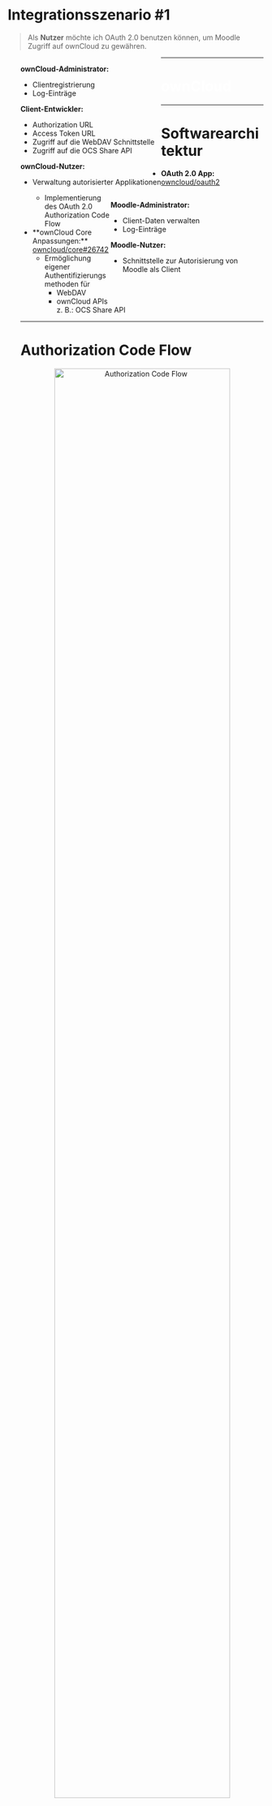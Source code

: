 # Integrationsszenario #1

> Als **Nutzer** möchte ich OAuth 2.0 benutzen können, um Moodle Zugriff auf ownCloud zu gewähren.

<div style="text-align: left; float: left; padding-left:5%;" class="fragment" data-fragment-index="1">
  <p><b>ownCloud-Administrator:</b></p>
  <ul>
    <li>Clientregistrierung</li>
    <li>Log-Einträge</li>
  </ul>

  <p><b>Client-Entwickler:</b></p>
  <ul>
    <li>Authorization URL</li>
    <li>Access Token URL</li>
    <li>Zugriff auf die WebDAV Schnittstelle</li>
    <li>Zugriff auf die OCS Share API</li>
  </ul>

  <p><b>ownCloud-Nutzer:</b></p>
  <ul>
    <li>Verwaltung autorisierter Applikationen</li>
  </ul>
</div>

<div style="text-align: left; float: right; padding-right:10%;" class="fragment" data-fragment-index="2">
  <p><b>Moodle-Administrator:</b></p>
  <ul>
    <li>Client-Daten verwalten</li>
    <li>Log-Einträge</li>
  </ul>
  <p><b>Moodle-Nutzer:</b></p>
  <ul>
    <li>Schnittstelle zur Autorisierung von<br>Moodle als Client</li>
  </ul>
</div>

---

<!-- .element: data-background-image="images/oauth/owncloud.jpg" -->
<h1 style="color:#fff;">ownCloud</h1>

---

# Softwarearchitektur

<div align="left" style="padding-left:5%;">

* **OAuth 2.0 App:** <a href="https://github.com/owncloud/oauth2" target="_blank">owncloud/oauth2</a>
  * Implementierung des OAuth 2.0 Authorization Code Flow
* <!-- .element: class="fragment" data-fragment-index="1" --> **ownCloud Core Anpassungen:** <a href="https://github.com/owncloud/core/pull/26742" target="_blank">owncloud/core#26742</a>
  * Ermöglichung eigener Authentifizierungsmethoden für
    * WebDAV
    * ownCloud APIs
      </br><span class="light">z. B.: OCS Share API</span>

---

# Authorization Code Flow

<div align="center">
	<img alt="Authorization Code Flow" src="images/oauth/authorization-code-flow.svg" width=85%>
</div>

<div align="right">
	<small>[vgl. RFC 6749, S. 24]</small>
</div>

---

# Client Registrierung

<div align="left" style="padding-left:5%;">

* Der Administrator registriert die erlaubten Clients
  * Name des Clients
    </br><span class="light">z. B.: Learnweb</span>
  * Redirect URI
    </br><span class="light">z. B.: `https://www.learnweb.de/cb`</span>
  * Umgang mit Subdomains
    </br><span class="light">z. B.: Subdomains zulassen</span>
* Die App genertiert die Zugangsdaten des Clients <!-- .element: class="fragment" data-fragment-index="1" -->
  * Client Identifier
    </br><span class="light">zufällige Zeichenkette mit 64 Zeichen</span>
  * Client Secret
    </br><span class="light">zufällige Zeichenkette mit 64 Zeichen</span>

---

# Authorization Request

<div align="left" style="padding-left:5%;">

* Der Client kann mit seinen Zugangsdaten eine Autorisierung anfragen
* Authorization URL: `index.php/apps/oauth2/authorize`
* URL Parameter: <!-- .element: class="fragment" data-fragment-index="1" -->
	* `response_type`
    </br><span class="light">`code` für den Authorization Code Flow</span>
	* `client_id`
    </br><span class="light">siehe Client Registrierung</span>
	* `redirect_uri`
    </br><span class="light">siehe Client Registrierung</span>
	* `state`
    </br><span class="light">optional für die Wiedererkennung der Anfrage beim Client</span>
* Der Nutzer Authentifiziert sich und entscheidet über die Autorisierung <!-- .element: class="fragment" data-fragment-index="2" -->

---

# Authorization Response

<div align="left" style="padding-left:5%;">

* Bei erfolgter Autorisierung leitet die App an die Redirect URI weiter
* URL Parameter: <!-- .element: class="fragment" data-fragment-index="1" -->
  * `code`: Der ausgestellte Authorization Code
    </br><span class="light">zufällige Zeichenkette mit 64 Zeichen</span>
  * `state`
    </br><span class="light">optional, falls bei Authorization Request angegeben</span>
* Ein Authorization Code ist für 10 Minuten gültig <!-- .element: class="fragment" data-fragment-index="2" -->
* Abgelaufene Authorization Codes werden regelmäßig gelöscht <!-- .element: class="fragment" data-fragment-index="2" -->

---

# Access Token Request

<div align="left" style="padding-left:5%;">

* Mit dem Authorization Code kann der Client ein Access Token anfordern
* Access Token URL: `/index.php/apps/oauth2/api/v1/token`
* URL Parameter: <!-- .element: class="fragment" data-fragment-index="1" -->
	* `grant_type`
    </br><span class="light">entweder `authorization_code` oder `refresh_token`</span>
	* `code` und `redirect_uri`
    </br><span class="light">falls `grant_type = 'authorization_code'`</span>
	* `refresh_token`
    </br><span class="light">falls `grant_type = 'refresh_token'`</span>
* Zusätzliche Client Authentifizierung mittels Basic Authentication <!-- .element: class="fragment" data-fragment-index="2" -->
  * Nutzername: Client Identifier
  * Passwort: Client Secret

---

# Access Token Response

<div align="left" style="padding-left:5%;">

* Bei gültigen Angaben wird ein Access Token mit Refresh Token ausgestellt

```json
{
    "access_token"  : "1vtnuo1NkIsbndAjVnhl7y0wJha59JyaAiFIVQDvcBY2uvKmj5EPBEhss0pauzdQ",
    "token_type"    : "Bearer",
    "expires_in"    : 3600,
    "refresh_token" : "7y0wJuvKmj5E1vjVnhlPBEhha59JyaAiFIVQDvcBY2ss0pauzdQtnuo1NkIsbndA",
    "user_id"       : "max"
}
```
<!-- .element: class="fragment" data-fragment-index="1" -->

* Ein Access Token ist für 1 Stunde gültig <!-- .element: class="fragment" data-fragment-index="2" -->
* Abgelaufene Access Tokens werden regelmäßig gelöscht <!-- .element: class="fragment" data-fragment-index="2" -->
* Mit einem Refresh Token kann ein neues Access Token angefordert werden <!-- .element: class="fragment" data-fragment-index="3" -->

---

# Zusätzliche Funktionen

<div align="left" style="padding-left:5%;">

* Nutzer können in den persönlichen Einstellungen Autorisierungen widerrufen <!-- .element: class="fragment" data-fragment-index="1" -->
* Durch Integration von Transifex ist die App in über 15 Sprachen verfügbar <!-- .element: class="fragment" data-fragment-index="2" -->
* Durch Logging kann sich der Administrator über Ereignisse informieren <!-- .element: class="fragment" data-fragment-index="3" -->
  * Hinzufügen bzw. Löschen von Clients
  * Ausstellung von Authorization Codes
  * Einlösung von Authorization Codes bzw. Refresh Tokens
  * Bereinigung der Datenbank von abgelaufenen Authorization Codes bzw. Access Tokens

---

# Authentifizierungslogik

<div align="left" style="padding-left:5%;">

<ul>
  <li>Abhängig vom Pull Request <a href="https://github.com/owncloud/core/pull/26742" target="_blank">owncloud/core#26742</a></li>
</ul>

<div class="fragment" data-fragment-index="1">
  <p><b>WebDAV:</b></p>
  <ul>
    <li>WebDAV ist als App mithilfe der Bibliothek sabre/dav implementiert</li>
    <li>Eigene Authentication Backends können hinzugefügt werden</li>
    <li>Registrierung in der OAuth 2.0 App durch Event Listener</li>
    <ul>
      <li>Reaktion auf das `authInit`-Event in der WebDAV App</li>
      <li>Notwendig dafür: Angabe des App-Typs `authentication`</li>
    </ul>
  </ul>
</div>

<div class="fragment" data-fragment-index="2">
  <p><b>OCS Share API:</b></p>
  <ul>
    <li>Implementierung eines `AuthModule`s</li>
    <li>Registrierung in der `info.xml`</li>
  </ul>
</div>

```xml
<auth-modules>
  <module>OCA\OAuth2\AuthModule</module>
</auth-modules>
```
<!-- .element: class="fragment" data-fragment-index="3" -->

---

# Implementierungsdetails

<div align="left" style="padding-left:5%;">

* Entities und Mapper ermöglichen den Zugriff auf die Datenbank vom PHP-Code aus
* Routes verbinden Schnittstellen mit Controllern <!-- .element: class="fragment" data-fragment-index="1" -->
* Controller stellen die Logik bereit <!-- .element: class="fragment" data-fragment-index="2" -->
* Templates definieren die Nutzer-Ansicht <!-- .element: class="fragment" data-fragment-index="3" -->
* Background Jobs sorgen für das Löschen abgelaufener Datenbank-Einträge <!-- .element: class="fragment" data-fragment-index="4" -->
* Hooks bereinigen die Datenbank, wenn Nutzer gelöscht werden <!-- .element: class="fragment" data-fragment-index="5" -->

---

# Tests und Continuous Integration

<div align="left" style="padding-left:5%;">

<div align="right">
  <a href="https://codecov.io/gh/owncloud/oauth2" target="_blank">
    <img src="https://codecov.io/gh/owncloud/oauth2/branch/master/graph/badge.svg" style="height:1em;">
  </a>
  <a href="https://travis-ci.org/owncloud/oauth2" target="_blank">
    <img src="https://travis-ci.org/owncloud/oauth2.svg?branch=master" style="height:1em;">
  </a>
</div>

* Testen mit PHPUnit
  * Aktuelle Testabdeckung: 96,83%
* Continuous Integration mit Travis
  * PHP Versionen: 5.6, 7.0, 7.1, nightly
  * Datenbanken: PostgreSQL, MySQL, SQLite
  * Branches des ownCloud Cores: `master`

---

# ownCloud Core Anpassungen

<div align="left" style="padding-left:5%;">
  <div>
    <p><b>WebDAV:</b></p>
    <ul>
      <li>Laden zusätzlicher Authentication Backends</li>
      <ul>
        <li>`authInit`-Event wird vor dem Start des WebDAV-Servers ausgelöst</li>
      </ul>
    </ul>
  </div>

  <div class="fragment" data-fragment-index="1">
    <p><b>OCS Share API:</b></p>
    <ul>
      <li>Hinzufügen eines Authentifizierungsmechanismus</li>
      <ul>
        <li>Interface `IAuthModule` hinzugefügt</li>
        <li>Apps können Implementierungen des Interfaces registrieren</li>
        <li>Laden registrierter Module bei Authentifizierung von API-Zugriffen hinzugefügt</li>
      </ul>
    </ul>
  </div>
</div>

---

<!-- .element: data-background-image="images/pixabay/photo-336376.jpg" data-state="dim-background" -->
<h1 onclick="window.open('https://pssl16.uni-muenster.de/owncloud9.2/index.php/login','_blank');">Demo</h1>

note:
* Admin-Settings zeigen
  * Neuen Client Registrieren

---

<!-- .element: data-background-color="#ff9700" -->
<h1 style="color: #fff;">Moodle</h1>

---

<div align="center">
	<img alt="Authorization Code Flow" src="images/oauth/authorization-code-flow.svg" width=85%>
</div>

<div align="right">
	<small>[vgl. RFC 6749, S. 24]</small>
</div>

<!-- .element: class="fragment" --> <span class="learnweb">Moodle-seitig</span> wird ein **OAuth Client** benötigt um die neue Schnittstelle anzusprechen.

---

## Ziel und Zweck

* **komfortabler** und **sicherer** Austausch von Daten

* **Zentrale Zuständigkeit** für Authentifizierung und Datentransfer

<div class="todo">
	<p><b>TODO:</b> Hier nach unten schalten.</p>
</div>

---

<div class="todo">
	<p><b>TODO:</b> Grafik: Abhängigkeiten (andere Plugins ausgeblendet).</p>
</div>

<!-- .element: class="fragment" --> Funktionen und Plugins sind abhängig vom Client.

---

## Vorüberlegungen

* Client zentral verfügbar und hat administrative Funktion
    * <!-- .element: class="fragment" --> **Admin Tool Plugin**
* <!-- .element: class="fragment" --> ___ein___ OAuth 2.0 Client bereits in <span class="learnweb">moodle</span> implementiert
    * vom aktuellen Dropbox Repository verwendet

---

## Technische Umsetzung

<!-- .element: class="fragment" --> 1. **Implementierung** der vorgegebenen Schnittstelle

<!-- .element: class="fragment" --> 2. Anpassung des **OAuth 2.0 Clients**

<!-- .element: class="fragment" --> 3. Verknüpfung mit **WebDAV** und **OCS**

---

## Vorgegebene Schnittstelle

**Eingabemaske** für alle benötigten Daten

<div class="todo">
	<p><b>TODO:</b> Grafik: Eingabemaske.</p>
</div>

---

* Klasse <span class="learnweb">`oauth2_client`</span> wird als **Basis** genutzt
* <!-- .element: class="fragment" data-fragment-index="1" --> Funktionen <span class="learnweb">`auth_url`</span> und <span class="learnweb">`token_url`</span> mussten implementiert werden

```php
protected function auth_url() {
    // Aus der Eingabemaske generiert
    $path = $this->filter_path();
    return get_config('tool_oauth2sciebo', 'protocol')
    . '://' . get_config('tool_oauth2sciebo', 'server')
    . '/' . $path
    . 'index.php/apps/oauth2/authorize';
}
```
<!-- .element: class="fragment" data-fragment-index="1" -->

---

## Unzulänglichkeiten

* <span class="sciebo">`oauth2` App</span> kann noch nicht angesprochen werden
* <!-- .element: class="fragment" --> **Client** muss angepasst werden

---

Problem: **Access Token** verfügt nicht über alle nötigen Eigenschaften.

```php
public function upgrade_token($code, $refresh = false) {
    // ... Anfrage eines Tokens...

    $accesstoken = new stdClass;
    $accesstoken->token = $r->access_token;
    $accesstoken->expires = (time() + ($r->expires_in - 10));

    $this->store_token($accesstoken);
}
```
<!-- .element: class="fragment" -->

---

Problem: **Access Token** verfügt nicht über alle nötigen Eigenschaften.

```php
public function upgrade_token($code, $refresh = false) {
    // ... Anfrage eines Tokens...
    $accesstoken = new stdClass;
    $accesstoken->token = $r->access_token;
    $accesstoken->expires = (time() + ($r->expires_in - 10));
    $accesstoken->user_id = $r->user_id;
    $accesstoken->refresh_token = $r->refresh_token;
    $this->store_token($accesstoken);
}
```

---

Problem: Kein Upgrade des **Refresh Tokens** ist möglich.

---

Problem: **Authorization Header** mit Client Credentials bei Anfrage eines Tokens wird nicht erzeugt.

---

## WebDAV Client

* Datentransfer mit <span class="sciebo">ownCloud</span> findet über **WebDAV** Schnittstelle statt
    * <span class="learnweb">moodle-internen</span> WebDAV Client mit **OAuth** absichern
* mit **Access Token Objekt ausgestattet**, im Fall einer Anfrage versandt

---

## <span class="sciebo">OCS Share API</span>

* gebraucht um einige Anwendungsszenarien zu realisieren
* verwendet **Bearer Authentication** statt **Basic Authentication**

---

* nach Anpassung der beiden Schnittstellen kann Client als **Verbindungsstück** genutzt werden
* <!-- .element: class="fragment" data-fragment-index="1" --> Funktionen zur Weiterleitung hinzugefügt, z.B.:

```php
public function make_folder($path) {
    $this->dav->set_token($this->get_accesstoken()->token);
    return $this->dav->mkcol($path);
}
```
<!-- .element: class="fragment" data-fragment-index="1" -->

---

<!-- .element: data-background-image="images/pixabay/photo-336376.jpg" data-state="dim-background" -->
<h1 onclick="window.open('https://sso.uni-muenster.de/PSLearnweb/ps_sciebo','_blank');">Demo</h1>

note:
* Admin-Settings zeigen
  * Client-Daten aus ownCloud übernehmen

---

<!-- .element: data-background-image="images/pixabay/photo-1586220.jpg" data-state="dim-background" -->
# Integration

---

# Protokollablauf

<div align="center">
	<img alt="Protokollablauf" src="images/oauth/protokollablauf-01.svg" width=90%>
</div>

---

# Authorization Request

<p class="todo">TODO...</p>

---

# Protokollablauf

<div align="center">
	<img alt="Protokollablauf" src="images/oauth/protokollablauf-02.svg" width=90%>
</div>

---

# Access Token Request

<p class="todo">TODO...</p>

---

# Protokollablauf

<div align="center">
	<img alt="Protokollablauf" src="images/oauth/protokollablauf-03.svg" width=90%>
</div>
